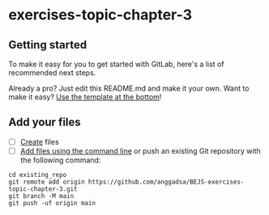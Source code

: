 # exercises-topic-chapter-3



## Getting started

To make it easy for you to get started with GitLab, here's a list of recommended next steps.

Already a pro? Just edit this README.md and make it your own. Want to make it easy? [Use the template at the bottom](#editing-this-readme)!

## Add your files

- [ ] [Create](https://github.com/anggadsa/BEJS-exercises-topic-chapter-3.git) files
- [ ] [Add files using the command line](https://github.com/anggadsa/BEJS-exercises-topic-chapter-3.git) or push an existing Git repository with the following command:

```
cd existing_repo
git remote add origin https://github.com/anggadsa/BEJS-exercises-topic-chapter-3.git
git branch -M main
git push -uf origin main
```
